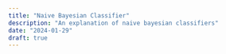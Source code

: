 ```yaml
---
title: "Naive Bayesian Classifier"
description: "An explanation of naive bayesian classifiers"
date: "2024-01-29"
draft: true
---
```

